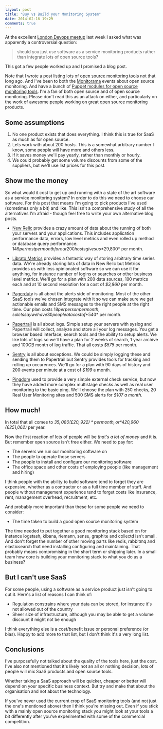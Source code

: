 ```yaml
---
layout: post
title: "Buy vs Build your Monitoring System"
date: 2014-02-16 19:29
comments: true
---
```


At the excellent [London Devops meetup](http://www.theguardian.com/info/developer-blog/2014/feb/15/london-devops-meetup-held-at-the-guardian) last week I asked what was
apparently a controversial question:

> should you just use software as a service monitoring products rather than integrate lots of open source tools?

This got a few people worked up and I promised a blog post.

Note that I wrote a post listing lots of [open source monitoring tools](http://www.morethanseven.net/2013/10/13/looking-into-monitoring-and-logging-tools/)
not that long ago. And I've been to both the
[Monitorama](http://monitorama.com/) events about open source
monitoring. And have a bunch of [Puppet modules for open source monitoring tools](http://forge.puppetlabs.com/garethr?q=monitoring). I'm
a fan of both open source and of open source monitoring. Please don't
read this as an attack on either, and particularly on the work of
awesome people working on  great open source monitoring products.

## Some assumptions

1. No one product exists that does everything. I think this is true for
   SaaS as much as for open source.
2. Lets work with about 200 hosts. This is a somewhat arbitrary number I
   know, some people will have more and others less.
3. If it saves money we'll pay yearly, rather than monthly or hourly.
4. We could probably get some volume discounts from some of the
   suppliers, but we'll use list prices for this post.

## Show me the money

So what would it cost to get up and running with a state of the art
software as a service monitoring system? In order to do this we need to
choose our software. For this post that means I'm going to pick products
I've used (sometimes only a bit) and like. This isn't a comprehensive
study of all the alternatives I'm afraid - though feel free to write
your own alternative blog posts.

* [New Relic](http://newrelic.com/) provides a crazy amount of data about
the running of both your servers and your applications. This includes
application performance data, errors, low level metrics and even rolled
up method or database query performance. $149 per host per month for our
200 hosts gives us *$29,800* per month.

* [Librato Metrics](https://metrics.librato.com) provides a fantastic way
of storing arbitrary time series data. We're already storing lots of
data in New Relic but Metrics provides us with less opinionated software
so we can use it for anything, for instance number of logins or searches
or other business level metrics. We'll go for a plan with 200 data sources, 100 metrics each and at 10 second resolution for a cost of *$3,860* per month.

* [Pagerduty](http://www.pagerduty.com/) is all about the alerts side of
monitoring. Most of the other SaaS tools we've chosen integrate with it
so we can make sure we get actionable emails and SMS messages to the
right people at the right time. Our plan costs $18 per person per month, 
so lets say we have 30 people at a cost of *$540* per month.

* [Papertrail](https://papertrailapp.com/) is all about logs. Simple setup
your servers with syslog and Papertrail will collect, analyze and store
all your log messages. You get a browser based interface, search tools
and the ability to setup alerts. We like lots of logs so we'll have a
plan for 2 weeks of search, 1 year archive and 100GB month of log
traffic. That all costs *$575* per month.

* [Sentry](https://www.getsentry.com) is all about exceptions. We could be
simply logging these and sending them to Papertrail but Sentry provides
tools for tracking and rolling up occurences. We'll go for a plan with
90 days of history and 200 events per minute at a cost of *$199* a
month.

* [Pingdom](https://www.pingdom.com) used to provide a very simple
external check service, but now they have added more complex multistage
checks as well as real user monitoring to the basic ping. We'll choose
the plan with 250 checks, 20 Real User Monitoring sites and 500 SMS
alerts for *$107 a month*.

## How much!

In total that all comes to *$35,080 (£20,922)* per month, or
*$420,960 (£251,062)* per year.

Now the first reaction of lots of people will be _that's a lot of money_
and it is. But remember open source isn't free either. We need to pay
for:

* The servers we run our monitoring software on
* The people to operate those servers
* The people to install and configure our monitoring software
* The office space and other costs of employing people (like management
  and hiring)

I think people with the ability to build software tend to forget they
are expensive, whether as a contractor or as a full time member of
staff. And people without management experience tend to forget costs
like insurance, rent, management overhead, recruitment, etc.

And probably more important than these for some people we need to consider:

* The time taken to build a good open source monitoring system

The time needed to put together a good monitoring stack based on for
instance logstash, kibana, riemann, sensu, graphite and collectd isn't
small. And don't forget the number of other moving parts like redis,
rabbitmq and elasticsearch that need installing configuring and
maintaining. That probably means compromising in the short term or
shipping later. In a small team how core is building your monitoring
stack to what you do as a business?

## But I can't use SaaS

For some people, using a software as a service product just isn't going
to cut it. Here's a list of reasons I can think of:

* Regulation constrains where your data can be stored, for instance it's
  not allowed out of the country
* Sheer size of infrastructure, although you may be able to get a volume
  discount it might not be enough

I think everything else is a cost/benefit issue or personal preference
(or bias). Happy to add more to that list, but I don't think it's a very
long list.

## Conclusions

I've purposefully not talked about the quality of the tools here, just
the cost. I've also not mentioned that it's likely not an all or nothing
decision, lots of people will mix SaaS products and open source tools.

Whether taking a SaaS approach will be quicker, cheaper or better will
depend on your specific business context. But try and make that about
the organisation and not about the technology.

If you've never used the current crop of SaaS monitoring
tools (and not just the one's mentioned above) then I think you're missing
out. Even if you stick with a mainly open source monitoring stack you
might look at your tools a bit differently after you've experimented
with some of the commercial competition.
